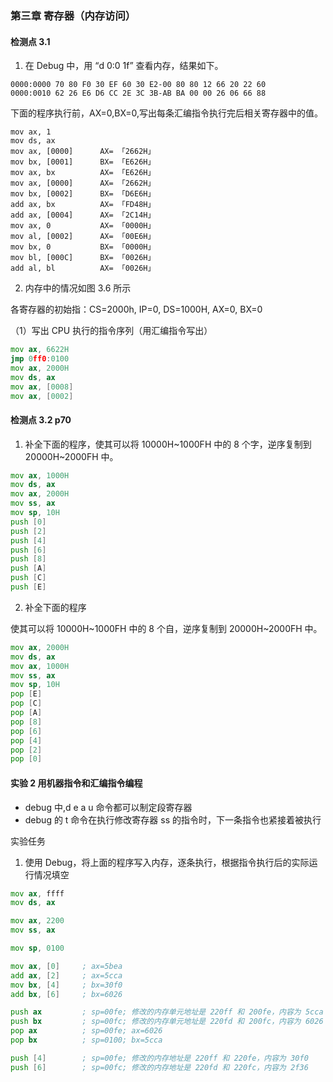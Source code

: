 ### 第三章 寄存器（内存访问）

#### 检测点 3.1

1. 在 Debug 中，用 “d 0:0 1f” 查看内存，结果如下。

```
0000:0000 70 80 F0 30 EF 60 30 E2-00 80 80 12 66 20 22 60
0000:0010 62 26 E6 D6 CC 2E 3C 3B-AB BA 00 00 26 06 66 88
```

下面的程序执行前，AX=0,BX=0,写出每条汇编指令执行完后相关寄存器中的值。

```
mov ax, 1
mov ds, ax
mov ax, [0000]      AX= 「2662H」
mov bx, [0001]      BX= 「E626H」
mov ax, bx          AX= 「E626H」
mov ax, [0000]      AX= 「2662H」
mov bx, [0002]      BX= 「D6E6H」
add ax, bx          AX= 「FD48H」
add ax, [0004]      AX= 「2C14H」
mov ax, 0           AX= 「0000H」
mov al, [0002]      AX= 「00E6H」
mov bx, 0           BX= 「0000H」
mov bl, [000C]      BX= 「0026H」
add al, bl          AX= 「0026H」
```

2. 内存中的情况如图 3.6 所示

各寄存器的初始指：CS=2000h, IP=0, DS=1000H, AX=0, BX=0

（1）写出 CPU 执行的指令序列（用汇编指令写出）

```asm
mov ax, 6622H
jmp 0ff0:0100
mov ax, 2000H
mov ds, ax
mov ax, [0008]
mov ax, [0002]
```

#### 检测点 3.2 p70

1. 补全下面的程序，使其可以将 10000H~1000FH 中的 8 个字，逆序复制到 20000H~2000FH 中。

```asm
mov ax, 1000H
mov ds, ax
mov ax, 2000H
mov ss, ax
mov sp, 10H
push [0]
push [2]
push [4]
push [6]
push [8]
push [A]
push [C]
push [E]
```

2. 补全下面的程序

使其可以将 10000H~1000FH 中的 8 个自，逆序复制到 20000H~2000FH 中。

```asm
mov ax, 2000H
mov ds, ax
mov ax, 1000H
mov ss, ax
mov sp, 10H
pop [E]
pop [C]
pop [A]
pop [8]
pop [6]
pop [4]
pop [2]
pop [0]
```

#### 实验 2 用机器指令和汇编指令编程

* debug 中,d e a u 命令都可以制定段寄存器
* debug 的 t 命令在执行修改寄存器 ss 的指令时，下一条指令也紧接着被执行

实验任务

1. 使用 Debug，将上面的程序写入内存，逐条执行，根据指令执行后的实际运行情况填空

```asm
mov ax, ffff
mov ds, ax

mov ax, 2200
mov ss, ax

mov sp, 0100

mov ax, [0]     ; ax=5bea
add ax, [2]     ; ax=5cca
mov bx, [4]     ; bx=30f0
add bx, [6]     ; bx=6026

push ax         ; sp=00fe; 修改的内存单元地址是 220ff 和 200fe，内容为 5cca
push bx         ; sp=00fc; 修改的内存单元地址是 220fd 和 200fc，内容为 6026
pop ax          ; sp=00fe; ax=6026
pop bx          ; sp=0100; bx=5cca

push [4]        ; sp=00fe; 修改的内存地址是 220ff 和 220fe，内容为 30f0
push [6]        ; sp=00fc; 修改的内存地址是 220fd 和 220fc，内容为 2f36
```
